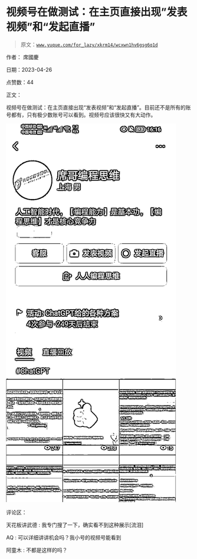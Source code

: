 # 视频号在做测试：在主页直接出现”发表视频”和“发起直播”

> 原文：[`www.yuque.com/for_lazy/xkrm14/wcxwn1hv6gsg6q1d`](https://www.yuque.com/for_lazy/xkrm14/wcxwn1hv6gsg6q1d)

作者： 席國慶

日期：2023-04-26

点赞数：44

正文：

视频号在做测试：在主页直接出现“发表视频”和“发起直播”。目前还不是所有的账号都有，只有极少数账号可以看到。视频号应该很快又有大动作。

![](img/acc83f9ac15f942d82f77fd24363302b.png)  

评论区：

天花板讲武德 : 我专门搜了一下，确实看不到这种展示[流泪]

AQ : 可以详细讲讲机会吗？我小号的视频号能看到

阿童木 : 不都是这样的吗？



